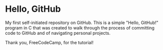# Hello, GitHub

My first self-initiated repository on GitHub. This is a simple "Hello, GitHub!" program in C that was created to walk through the process of committing code to GitHub and of navigating personal projects. 

Thank you, FreeCodeCamp, for the tutorial!
